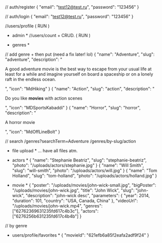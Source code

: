 // auth/register
{
	"email": "test12@test.ru",
	"password": "123456"
}

// auth/login
{
	"email": "test12@test.ru",
	"password": "123456"
}

//users/profile
( RUN )

* admin *
//users/count + CRUD.
( RUN )

* genres *

// add genre + then put (need a fix later! lol)
{
	"name": "Adventure",
	"slug": "adventure",
	"description": "<p>A good adventure movie is the best way to escape from your usual life at least for a while and imagine yourself on board a spaceship or on a lonely raft in the endless ocean.</p>",
	"icon": "MdHiking"
}
{
	"name": "Action",
	"slug": "action",
	"description": "<p>Do you like <strong>movies</strong> with action scenes</p>",
	"icon": "MDSportsKabaddi"
}
{
	"name": "Horror",
	"slug": "horror",
	"description": "<p>A horror movie</p>",
	"icon": "MdOffLineBolt"
}

// search
/genres?searchTerm=Adventure
/genres/by-slug/action

* file upload * 
... have all files atm.

* actors * 
{
	"name": "Stephanie Beatriz",
	"slug": "stephanie-beatriz",
	"photo": "/uploads/actors/stephanie.jpg"
}
{
	"name": "Will Smith",
	"slug": "will-smith",
	"photo": "/uploads/actors/will.jpg"
}
{
	"name": "Tom Holland",
	"slug": "tom-holland",
	"photo": "/uploads/actors/holland.jpg"
}
* movie * 
{
    "poster": "/uploads/movies/john-wick-small.jpg",
    "bigPoster": "/uploads/movies/john-wick.jpg",
    "title": "John Wick",
    "slug": "john-wick",
    "description": "john-wick desc",
    "parameters": {
        "year": 2014,
        "duration": 101,
        "country": "USA, Canada, China"
    },
    "videoUrl": "/uploads/movies/john-wick.mp4",
    "genres": ["62762369631235fd617c4b3c"],
    "actors": ["6276256b631235fd617c4b4b"]
}

// by genre
* users/profile/favorites *
{
	"movieId": "621efb6a85f2eafa2adf9f24"
}